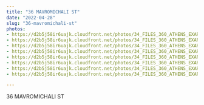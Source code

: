 ```yaml
---
title: "36 MAVROMICHALI ST"
date: "2022-04-28"
slug: "36-mavromichali-st"
photos:
- https://d2b5j58ir6uajk.cloudfront.net/photos/34_FILES_360_ATHENS_EXARCHIA/36%20MAVROMICHALI%20ST/PHOTO/22%20Didotou%20St.%20-%2036%20Mavromichali%20St.%20%281%29.jpg
- https://d2b5j58ir6uajk.cloudfront.net/photos/34_FILES_360_ATHENS_EXARCHIA/36%20MAVROMICHALI%20ST/PHOTO/22%20Didotou%20St.%20-%2036%20Mavromichali%20St.%20%282%29.jpg
- https://d2b5j58ir6uajk.cloudfront.net/photos/34_FILES_360_ATHENS_EXARCHIA/36%20MAVROMICHALI%20ST/PHOTO/22%20Didotou%20St.%20-%2036%20Mavromichali%20St.%20%283%29.jpg
- https://d2b5j58ir6uajk.cloudfront.net/photos/34_FILES_360_ATHENS_EXARCHIA/36%20MAVROMICHALI%20ST/PHOTO/22%20Didotou%20St.%20-%2036%20Mavromichali%20St.%20%284%29.jpg
- https://d2b5j58ir6uajk.cloudfront.net/photos/34_FILES_360_ATHENS_EXARCHIA/36%20MAVROMICHALI%20ST/PHOTO/22%20Didotou%20St.%20-%2036%20Mavromichali%20St..jpg
- https://d2b5j58ir6uajk.cloudfront.net/photos/34_FILES_360_ATHENS_EXARCHIA/36%20MAVROMICHALI%20ST/PHOTO/36%20Mavromichali%20St.%20%282%29.JPG
- https://d2b5j58ir6uajk.cloudfront.net/photos/34_FILES_360_ATHENS_EXARCHIA/36%20MAVROMICHALI%20ST/PHOTO/36%20Mavromichali%20St.%20%283%29.JPG
- https://d2b5j58ir6uajk.cloudfront.net/photos/34_FILES_360_ATHENS_EXARCHIA/36%20MAVROMICHALI%20ST/PHOTO/36%20Mavromichali%20St..JPG

---
```


36 MAVROMICHALI ST
